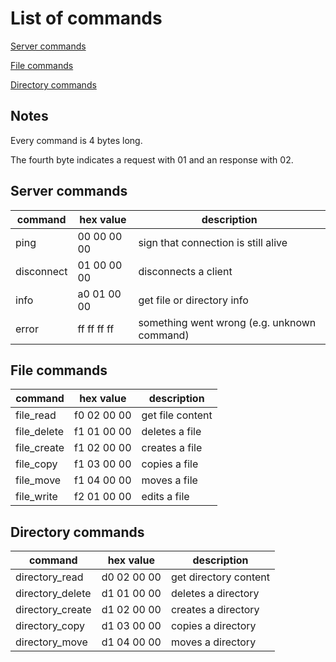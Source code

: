 
# List of commands

[Server commands](#server-commands)

[File commands](#file-commands)

[Directory commands](#directory-commands)

## Notes

Every command is 4 bytes long.

The fourth byte indicates a request with 01 and an response with 02.



## Server commands

| command    | hex value   | description                                 |
|------------|-------------|---------------------------------------------|
| ping       | 00 00 00 00 | sign that connection is still alive         |
| disconnect | 01 00 00 00 | disconnects a client                        |
| info       | a0 01 00 00 | get file or directory info                  |
| error      | ff ff ff ff | something went wrong (e.g. unknown command) |



## File commands

| command     | hex value   | description      |
|-------------|-------------|------------------|
| file_read   | f0 02 00 00 | get file content |
| file_delete | f1 01 00 00 | deletes a file   |
| file_create | f1 02 00 00 | creates a file   |
| file_copy   | f1 03 00 00 | copies a file    |
| file_move   | f1 04 00 00 | moves a file     |
| file_write  | f2 01 00 00 | edits a file     |



## Directory commands

| command          | hex value   | description           |
|------------------|-------------|-----------------------|
| directory_read   | d0 02 00 00 | get directory content |
| directory_delete | d1 01 00 00 | deletes a directory   |
| directory_create | d1 02 00 00 | creates a directory   |
| directory_copy   | d1 03 00 00 | copies a directory    |
| directory_move   | d1 04 00 00 | moves a directory     |

